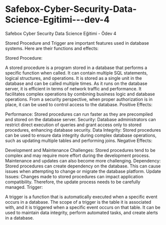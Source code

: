 # Safebox-Cyber-Security-Data-Science-Egitimi---dev-4
Safebox Cyber Security Data Science Eğitimi - Ödev 4

Stored Procedure and Trigger are important features used in database systems. Here are their functions and effects:

Stored Procedure:

A stored procedure is a program stored in a database that performs a specific function when called.
It can contain multiple SQL statements, logical structures, and operations.
It is stored as a single unit in the database and can be called multiple times.
As it runs on the database server, it is efficient in terms of network traffic and performance.
It facilitates complex operations by combining business logic and database operations.
From a security perspective, when proper authorization is in place, it can be used to control access to the database.
Positive Effects:

Performance: Stored procedures can run faster as they are precompiled and stored on the database server.
Security: Database administrators can restrict direct execution of queries and grant access only to stored procedures, enhancing database security.
Data Integrity: Stored procedures can be used to ensure data integrity during complex database operations, such as updating multiple tables and performing joins.
Negative Effects:

Development and Maintenance Challenges: Stored procedures tend to be complex and may require more effort during the development process. Maintenance and updates can also become more challenging.
Dependency: Stored procedures can create dependency on the database. This can cause issues when attempting to change or migrate the database platform.
Update Issues: Changes made to stored procedures can impact application compatibility. Therefore, the update process needs to be carefully managed.
Trigger:

A trigger is a function that is automatically executed when a specific event occurs in a database.
The scope of a trigger is the table it is associated with, and it is triggered when a specific event occurs on that table.
It can be used to maintain data integrity, perform automated tasks, and create alerts in a database.

